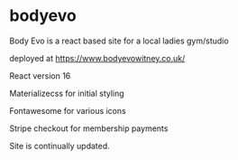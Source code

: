 # bodyevo

Body Evo is a react based site for a local ladies gym/studio

deployed at https://www.bodyevowitney.co.uk/

React version 16

Materializecss for initial styling

Fontawesome for various icons

Stripe checkout for membership payments

Site is continually updated.
